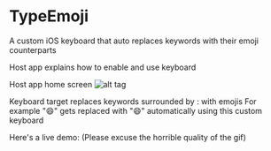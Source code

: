 # TypeEmoji

A custom iOS keyboard that auto replaces keywords with their emoji counterparts

Host app explains how to enable and use keyboard

Host app home screen
![alt tag](https://cloud.githubusercontent.com/assets/15880950/12028360/2eaecbdc-ada4-11e5-81e9-de90b0547d9a.png)

Keyboard target replaces keywords surrounded by : with emojis 
For example ":smile:" gets replaced with "😄" automatically using this custom keyboard 

Here's a live demo: (Please excuse the horrible quality of the gif) 

